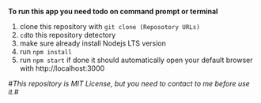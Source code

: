 **To run this app you need todo on command prompt or terminal**
1. clone this repository with `git clone (Reposotory URLs)`
2. `cd`to this repository detectory 
3. make sure already install Nodejs LTS version
4. run `npm install` 
5. run `npm start` if done it should automatically open your default browser with http://localhost:3000

#*This repository is MIT License, but you need to contact to me before use it.*#
